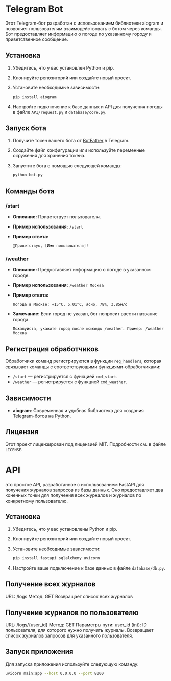 # Telegram Bot

Этот Telegram-бот разработан с использованием библиотеки aiogram и позволяет пользователям взаимодействовать с ботом через команды. Бот предоставляет информацию о погоде по указанному городу и приветственное сообщение.

## Установка

1. Убедитесь, что у вас установлен Python и pip.
2. Клонируйте репозиторий или создайте новый проект.
3. Установите необходимые зависимости:

    ```bash
    pip install aiogram
    ```

4. Настройте подключение к базе данных и API для получения погоды в файле `API/request.py` и `database/core.py`.

## Запуск бота

1. Получите токен вашего бота от [BotFather](https://t.me/botfather) в Telegram.
2. Создайте файл конфигурации или используйте переменные окружения для хранения токена.
3. Запустите бота с помощью следующей команды:

    ```bash
    python bot.py
    ```

## Команды бота

### /start

- **Описание:** Приветствует пользователя.
- **Пример использования:** `/start`
- **Пример ответа:**

    ```
    🤩Приветствую, [Имя пользователя]!
    ```

### /weather

- **Описание:** Предоставляет информацию о погоде в указанном городе.
- **Пример использования:** `/weather Москва`
- **Пример ответа:**

    ```
    Погода в Москве: +15°C, 5.01°C, ясно, 78%, 3.85м/с
    ```

- **Замечание:** Если город не указан, бот попросит ввести название города.

    ```
    Пожалуйста, укажите город после команды /weather. Пример: /weather Москва
    ```

## Регистрация обработчиков

Обработчики команд регистрируются в функции `reg_handlers`, которая связывает команды с соответствующими функциями-обработчиками:

- `/start` — регистрируется с функцией `cmd_start`.
- `/weather` — регистрируется с функцией `cmd_weather`.

## Зависимости

- **aiogram**: Современная и удобная библиотека для создания Telegram-ботов на Python.

## Лицензия

Этот проект лицензирован под лицензией MIT. Подробности см. в файле `LICENSE`.


# API

это простое API, разработанное с использованием FastAPI для получения журналов запросов из базы данных. Оно предоставляет два конечных точки для получения всех журналов и журналов по конкретному пользователю.

## Установка

1. Убедитесь, что у вас установлены Python и pip.
2. Клонируйте репозиторий или создайте новый проект.
3. Установите необходимые зависимости:

    ```bash
    pip install fastapi sqlalchemy uvicorn
    ```

4. Настройте ваше подключение к базе данных в файле `database/db.py`.

## Получение всех журналов
URL: /logs
Метод: GET
Возвращает список всех журналов

## Получение журналов по пользователю
URL: /logs/{user_id}
Метод: GET
Параметры пути: user_id (int): ID пользователя, для которого нужно получить журналы.
Возвращает список журналов запросов для указанного пользователя.

## Запуск приложения

Для запуска приложения используйте следующую команду:

```bash
uvicorn main:app --host 0.0.0.0 --port 8000

